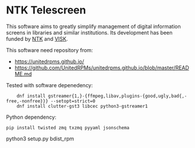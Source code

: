 # NTK Telescreen

This software aims to greatly simplify management of digital information screens in libraries and similar institutions. Its development has been funded by [NTK][] and [VISK][].

[NTK]: http://techlib.cz/
[VISK]: http://visk.nkp.cz/

This software need repository from:
* https://unitedrpms.github.io/
* https://github.com/UnitedRPMs/unitedrpms.github.io/blob/master/README.md

Tested with software depenedency:
```
    dnf install gstreamer{1,}-{ffmpeg,libav,plugins-{good,ugly,bad{,-free,-nonfree}}} --setopt=strict=0
    dnf install clutter-gst3 libcec python3-gstreamer1
```
Python dependency:
```
pip install twisted zmq txzmq pyyaml jsonschema
```
python3 setup.py bdist_rpm

